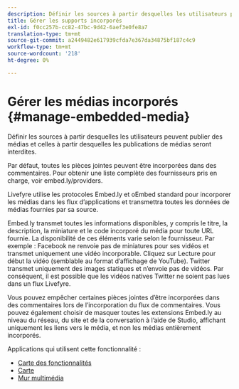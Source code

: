 ```yaml
---
description: Définir les sources à partir desquelles les utilisateurs peuvent publier des médias et celles à partir desquelles les publications de médias seront interdites.
title: Gérer les supports incorporés
exl-id: f0cc257b-cc82-47bc-9d42-6aef3e0fe8a7
translation-type: tm+mt
source-git-commit: a2449482e617939cfda7e367da34875bf187c4c9
workflow-type: tm+mt
source-wordcount: '218'
ht-degree: 0%

---
```


# Gérer les médias incorporés {#manage-embedded-media}

Définir les sources à partir desquelles les utilisateurs peuvent publier des médias et celles à partir desquelles les publications de médias seront interdites.

Par défaut, toutes les pièces jointes peuvent être incorporées dans des commentaires. Pour obtenir une liste complète des fournisseurs pris en charge, voir embed.ly/providers.

Livefyre utilise les protocoles Embed.ly et oEmbed standard pour incorporer les médias dans les flux d’applications et transmettra toutes les données de médias fournies par sa source.

Embed.ly transmet toutes les informations disponibles, y compris le titre, la description, la miniature et le code incorporé du média pour toute URL fournie. La disponibilité de ces éléments varie selon le fournisseur. Par exemple : Facebook ne renvoie pas de miniatures pour ses vidéos et transmet uniquement une vidéo incorporable. Cliquez sur Lecture pour début la vidéo (semblable au format d’affichage de YouTube). Twitter transmet uniquement des images statiques et n’envoie pas de vidéos. Par conséquent, il est possible que les vidéos natives Twitter ne soient pas lues dans un flux Livefyre.

Vous pouvez empêcher certaines pièces jointes d’être incorporées dans des commentaires lors de l’incorporation du flux de commentaires. Vous pouvez également choisir de masquer toutes les extensions Embed.ly au niveau du réseau, du site et de la conversation à l’aide de Studio, affichant uniquement les liens vers le média, et non les médias entièrement incorporés.

Applications qui utilisent cette fonctionnalité :

* [Carte des fonctionnalités](/help/using/c-about-apps/c-feature-card-app/c-feature-card-app.md#c_feature_card_app)
* [Carte](/help/using/c-about-apps/c-map-app/c-map-app.md#c_map_app)
* [Mur multimédia](/help/using/c-about-apps/c-media-wall-app/c-media-wall-app.md#c_media_wall_app)
